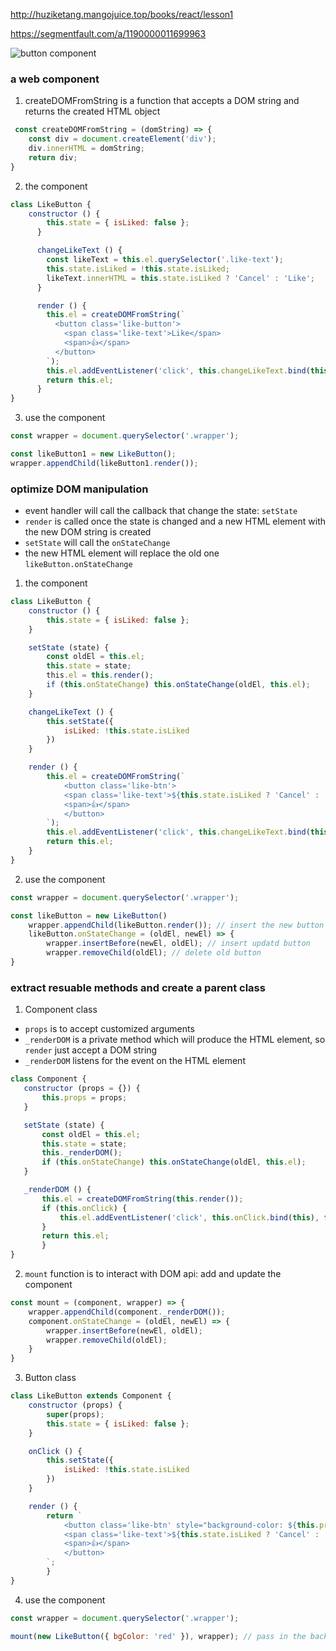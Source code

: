 http://huziketang.mangojuice.top/books/react/lesson1

https://segmentfault.com/a/1190000011699963

<img src="" alt="button component">

### a web component
1. createDOMFromString is a function that accepts a DOM string and returns the created HTML object
```javascript
 const createDOMFromString = (domString) => {
    const div = document.createElement('div');
    div.innerHTML = domString;
    return div;
}
```
2. the component
```javascript
class LikeButton {
    constructor () {
        this.state = { isLiked: false };
      }

      changeLikeText () {
        const likeText = this.el.querySelector('.like-text');
        this.state.isLiked = !this.state.isLiked;
        likeText.innerHTML = this.state.isLiked ? 'Cancel' : 'Like';
      }

      render () {
        this.el = createDOMFromString(`
          <button class='like-button'>
            <span class='like-text'>Like</span>
            <span>👍</span>
          </button>
        `);
        this.el.addEventListener('click', this.changeLikeText.bind(this), false);
        return this.el;
      }
}
```
3. use the component
```javascript
const wrapper = document.querySelector('.wrapper');

const likeButton1 = new LikeButton();
wrapper.appendChild(likeButton1.render());
```

### optimize DOM manipulation
* event handler will call the callback that change the state: `setState`
* `render` is called once the state is changed and a new HTML element with the new DOM string is created
* `setState` will call the `onStateChange`
* the new HTML element will replace the old one `likeButton.onStateChange`
1. the component
```javascript
class LikeButton {
    constructor () {
        this.state = { isLiked: false };
    }

    setState (state) {
        const oldEl = this.el;
        this.state = state;
        this.el = this.render(); 
        if (this.onStateChange) this.onStateChange(oldEl, this.el);
    }

    changeLikeText () {
        this.setState({
            isLiked: !this.state.isLiked
        })
    }

    render () {
        this.el = createDOMFromString(`
            <button class='like-btn'>
            <span class='like-text'>${this.state.isLiked ? 'Cancel' : 'Like'}</span>
            <span>👍</span>
            </button>
        `);
        this.el.addEventListener('click', this.changeLikeText.bind(this), false);
        return this.el;
    }
}
```
2. use the component

```javascript
const wrapper = document.querySelector('.wrapper');

const likeButton = new LikeButton()
    wrapper.appendChild(likeButton.render()); // insert the new button into DOM
    likeButton.onStateChange = (oldEl, newEl) => {
        wrapper.insertBefore(newEl, oldEl); // insert updatd button
        wrapper.removeChild(oldEl); // delete old button
}
```
 
  
 ### extract resuable methods and create a parent class
 1. Component class
 * `props` is to accept customized arguments
 * `_renderDOM` is a private method which will produce the HTML element, so `render` just accept a DOM string
 * `_renderDOM` listens for the event on the HTML element
 ```javascript
 class Component {
    constructor (props = {}) {
        this.props = props;
    }

    setState (state) {
        const oldEl = this.el;
        this.state = state;
        this._renderDOM();
        if (this.onStateChange) this.onStateChange(oldEl, this.el);
    }

    _renderDOM () {
        this.el = createDOMFromString(this.render());
        if (this.onClick) {
            this.el.addEventListener('click', this.onClick.bind(this), false);
        }
        return this.el;
        }
}
```

2. `mount` function is to interact with DOM api: add and update the component
```javascript
const mount = (component, wrapper) => {
    wrapper.appendChild(component._renderDOM());
    component.onStateChange = (oldEl, newEl) => {
        wrapper.insertBefore(newEl, oldEl);
        wrapper.removeChild(oldEl);
    }
}
```

3. Button class
```javascript
class LikeButton extends Component {
    constructor (props) {
        super(props);               
        this.state = { isLiked: false };
    }

    onClick () {
        this.setState({
            isLiked: !this.state.isLiked
        })
    }

    render () {
        return `
            <button class='like-btn' style="background-color: ${this.props.bgColor}">
            <span class='like-text'>${this.state.isLiked ? 'Cancel' : 'LIke'}</span>
            <span>👍</span>
            </button>
        `;
        }
}
```
4. use the component
```javascript
const wrapper = document.querySelector('.wrapper');

mount(new LikeButton({ bgColor: 'red' }), wrapper); // pass in the background color
```

